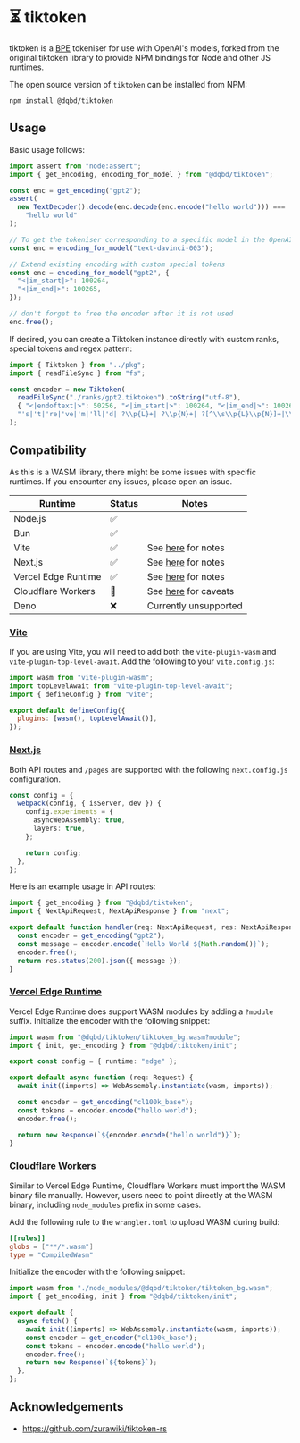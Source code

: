 # ⏳ tiktoken

tiktoken is a [BPE](https://en.wikipedia.org/wiki/Byte_pair_encoding) tokeniser for use with
OpenAI's models, forked from the original tiktoken library to provide NPM bindings for Node and other JS runtimes.

The open source version of `tiktoken` can be installed from NPM:

```
npm install @dqbd/tiktoken
```

## Usage

Basic usage follows:

```typescript
import assert from "node:assert";
import { get_encoding, encoding_for_model } from "@dqbd/tiktoken";

const enc = get_encoding("gpt2");
assert(
  new TextDecoder().decode(enc.decode(enc.encode("hello world"))) ===
    "hello world"
);

// To get the tokeniser corresponding to a specific model in the OpenAI API:
const enc = encoding_for_model("text-davinci-003");

// Extend existing encoding with custom special tokens
const enc = encoding_for_model("gpt2", {
  "<|im_start|>": 100264,
  "<|im_end|>": 100265,
});

// don't forget to free the encoder after it is not used
enc.free();
```

If desired, you can create a Tiktoken instance directly with custom ranks, special tokens and regex pattern:

```typescript
import { Tiktoken } from "../pkg";
import { readFileSync } from "fs";

const encoder = new Tiktoken(
  readFileSync("./ranks/gpt2.tiktoken").toString("utf-8"),
  { "<|endoftext|>": 50256, "<|im_start|>": 100264, "<|im_end|>": 100265 },
  "'s|'t|'re|'ve|'m|'ll|'d| ?\\p{L}+| ?\\p{N}+| ?[^\\s\\p{L}\\p{N}]+|\\s+(?!\\S)|\\s+"
);
```

## Compatibility

As this is a WASM library, there might be some issues with specific runtimes. If you encounter any issues, please open an issue.

| Runtime             | Status | Notes                                       |
| ------------------- | ------ | ------------------------------------------- |
| Node.js             | ✅     |                                             |
| Bun                 | ✅     |                                             |
| Vite                | ✅     | See [here](#vite) for notes                 |
| Next.js             | ✅     | See [here](#nextjs) for notes               |
| Vercel Edge Runtime | ✅     | See [here](#vercel-edge-runtime) for notes  |
| Cloudflare Workers  | 🚧     | See [here](#cloudflare-workers) for caveats |
| Deno                | ❌     | Currently unsupported                       |

### [Vite](#vite)

If you are using Vite, you will need to add both the `vite-plugin-wasm` and `vite-plugin-top-level-await`. Add the following to your `vite.config.js`:

```js
import wasm from "vite-plugin-wasm";
import topLevelAwait from "vite-plugin-top-level-await";
import { defineConfig } from "vite";

export default defineConfig({
  plugins: [wasm(), topLevelAwait()],
});
```

### [Next.js](#nextjs)

Both API routes and `/pages` are supported with the following `next.config.js` configuration.

```typescript
const config = {
  webpack(config, { isServer, dev }) {
    config.experiments = {
      asyncWebAssembly: true,
      layers: true,
    };

    return config;
  },
};
```

Here is an example usage in API routes:

```typescript
import { get_encoding } from "@dqbd/tiktoken";
import { NextApiRequest, NextApiResponse } from "next";

export default function handler(req: NextApiRequest, res: NextApiResponse) {
  const encoder = get_encoding("gpt2");
  const message = encoder.encode(`Hello World ${Math.random()}`);
  encoder.free();
  return res.status(200).json({ message });
}
```

### [Vercel Edge Runtime](#vercel-edge-runtime)

Vercel Edge Runtime does support WASM modules by adding a `?module` suffix. Initialize the encoder with the following snippet:

```typescript
import wasm from "@dqbd/tiktoken/tiktoken_bg.wasm?module";
import { init, get_encoding } from "@dqbd/tiktoken/init";

export const config = { runtime: "edge" };

export default async function (req: Request) {
  await init((imports) => WebAssembly.instantiate(wasm, imports));

  const encoder = get_encoding("cl100k_base");
  const tokens = encoder.encode("hello world");
  encoder.free();

  return new Response(`${encoder.encode("hello world")}`);
}
```

### [Cloudflare Workers](#cloudflare-workers)

Similar to Vercel Edge Runtime, Cloudflare Workers must import the WASM binary file manually. However, users need to point directly at the WASM binary, including `node_modules` prefix in some cases.

Add the following rule to the `wrangler.toml` to upload WASM during build:

```toml
[[rules]]
globs = ["**/*.wasm"]
type = "CompiledWasm"
```

Initialize the encoder with the following snippet:

```javascript
import wasm from "./node_modules/@dqbd/tiktoken/tiktoken_bg.wasm";
import { get_encoding, init } from "@dqbd/tiktoken/init";

export default {
  async fetch() {
    await init((imports) => WebAssembly.instantiate(wasm, imports));
    const encoder = get_encoder("cl100k_base");
    const tokens = encoder.encode("hello world");
    encoder.free();
    return new Response(`${tokens}`);
  },
};
```

## Acknowledgements

- https://github.com/zurawiki/tiktoken-rs
